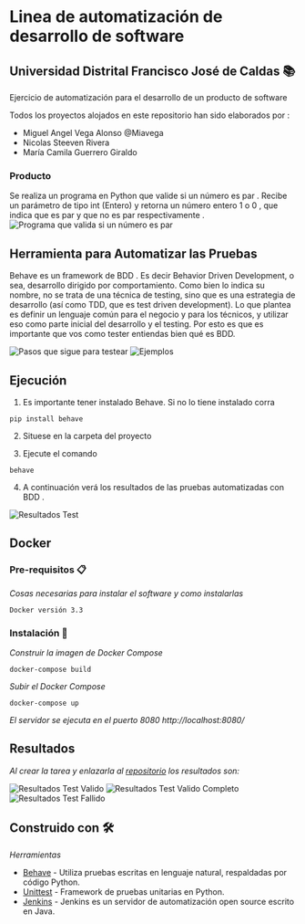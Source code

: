 # Linea de automatización de desarrollo de software
## Universidad Distrital Francisco José de Caldas :books:
Ejercicio de automatización para el desarrollo de un producto de software


Todos los proyectos alojados en este repositorio han sido elaborados por :
- Miguel Angel Vega Alonso @Miavega
- Nicolas Steeven Rivera
- María Camila Guerrero Giraldo

### Producto

Se realiza un programa en Python que valide si un número es par . Recibe un parámetro de tipo int (Entero) y retorna un número entero 1 o 0 , que indica que es par y que no es par respectivamente .
![Programa que valida si un número es par](https://github.com/AlaskaRising/ejercicio_automatizacion/blob/master/carbon.png)

## Herramienta para Automatizar las Pruebas

Behave es un framework de BDD . Es decir Behavior Driven Development, o sea, desarrollo dirigido por comportamiento. Como bien lo indica su nombre, no se trata de una técnica de testing, sino que es una estrategia de desarrollo (así como TDD, que es test driven development). Lo que plantea es definir un lenguaje común para el negocio y para los técnicos, y utilizar eso como parte inicial del desarrollo y el testing. Por esto es que es importante que vos como tester entiendas bien qué es BDD.

![Pasos que sigue para testear](https://github.com/AlaskaRising/ejercicio_automatizacion/blob/master/carbon1.png)
![Ejemplos](https://github.com/AlaskaRising/ejercicio_automatizacion/blob/master/carbon2.png)
## Ejecución

1. Es importante tener instalado Behave. Si no lo tiene instalado corra 

```console
pip install behave
```

2. Situese en la carpeta del proyecto 

3. Ejecute el comando

```console
behave
```
4. A continuación verá los resultados de las pruebas automatizadas con BDD .

![Resultados Test](https://github.com/AlaskaRising/ejercicio_automatizacion/blob/master/resultado.PNG)

## Docker
### Pre-requisitos 📋

_Cosas necesarias para instalar el software y como instalarlas_

```
Docker versión 3.3
```

### Instalación 🔧

_Construir la imagen de Docker Compose_

```
docker-compose build
```

_Subir el Docker Compose_

```
docker-compose up
```

_El servidor se ejecuta en el puerto 8080_
_http://localhost:8080/_

## Resultados
_Al crear la tarea y enlazarla al [repositorio](https://github.com/AlaskaRising/ejercicio_automatizacion) los resultados son:_

![Resultados Test Valido](https://github.com/AlaskaRising/ejercicio_automatizacion/blob/master/jenkins1.PNG)
![Resultados Test Valido Completo](https://github.com/AlaskaRising/ejercicio_automatizacion/blob/master/jenkins2.PNG)
![Resultados Test Fallido](https://github.com/AlaskaRising/ejercicio_automatizacion/blob/master/jenkins3.PNG)

## Construido con 🛠️

_Herramientas_

* [Behave](https://behave.readthedocs.io/en/latest/) - Utiliza pruebas escritas en lenguaje natural, respaldadas por código Python.
* [Unittest](https://docs.python.org/3/library/unittest.html) - Framework de pruebas unitarias en Python.
* [Jenkins](https://jenkins.io/) - Jenkins es un servidor de automatización open source escrito en Java.
